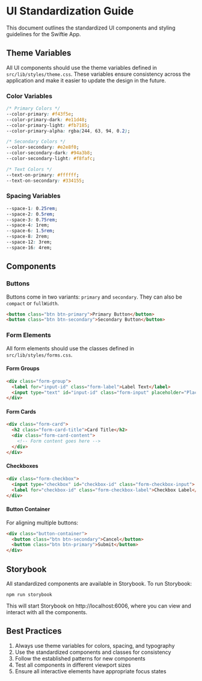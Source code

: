 # UI Standardization Guide

This document outlines the standardized UI components and styling guidelines for the Swiftie App.

## Theme Variables

All UI components should use the theme variables defined in `src/lib/styles/theme.css`. These variables ensure consistency across the application and make it easier to update the design in the future.

### Color Variables

```css
/* Primary Colors */
--color-primary: #f43f5e;
--color-primary-dark: #e11d48;
--color-primary-light: #fb7185;
--color-primary-alpha: rgba(244, 63, 94, 0.2);

/* Secondary Colors */
--color-secondary: #e2e8f0;
--color-secondary-dark: #94a3b8;
--color-secondary-light: #f8fafc;

/* Text Colors */
--text-on-primary: #ffffff;
--text-on-secondary: #334155;
```

### Spacing Variables

```css
--space-1: 0.25rem;
--space-2: 0.5rem;
--space-3: 0.75rem;
--space-4: 1rem;
--space-6: 1.5rem;
--space-8: 2rem;
--space-12: 3rem;
--space-16: 4rem;
```

## Components

### Buttons

Buttons come in two variants: `primary` and `secondary`. They can also be `compact` or `fullWidth`.

```html
<button class="btn btn-primary">Primary Button</button>
<button class="btn btn-secondary">Secondary Button</button>
```

### Form Elements

All form elements should use the classes defined in `src/lib/styles/forms.css`.

#### Form Groups

```html
<div class="form-group">
  <label for="input-id" class="form-label">Label Text</label>
  <input type="text" id="input-id" class="form-input" placeholder="Placeholder text">
</div>
```

#### Form Cards

```html
<div class="form-card">
  <h2 class="form-card-title">Card Title</h2>
  <div class="form-card-content">
    <!-- Form content goes here -->
  </div>
</div>
```

#### Checkboxes

```html
<div class="form-checkbox">
  <input type="checkbox" id="checkbox-id" class="form-checkbox-input">
  <label for="checkbox-id" class="form-checkbox-label">Checkbox Label</label>
</div>
```

#### Button Container

For aligning multiple buttons:

```html
<div class="button-container">
  <button class="btn btn-secondary">Cancel</button>
  <button class="btn btn-primary">Submit</button>
</div>
```

## Storybook

All standardized components are available in Storybook. To run Storybook:

```
npm run storybook
```

This will start Storybook on http://localhost:6006, where you can view and interact with all the components.

## Best Practices

1. Always use theme variables for colors, spacing, and typography
2. Use the standardized components and classes for consistency
3. Follow the established patterns for new components
4. Test all components in different viewport sizes
5. Ensure all interactive elements have appropriate focus states
